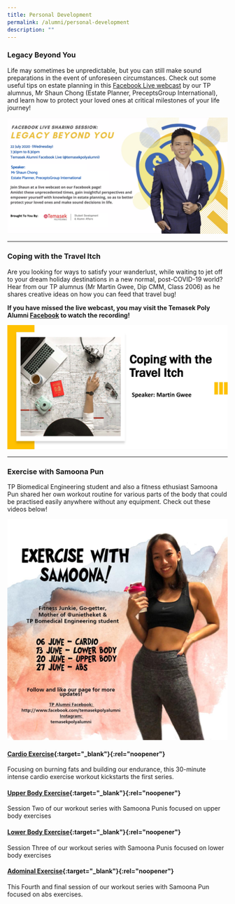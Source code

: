 ```yaml
---
title: Personal Development
permalink: /alumni/personal-development
description: ""
---
```

### Legacy Beyond You
Life may sometimes be unpredictable, but you can still make sound preparations in the event of unforeseen circumstances. Check out some useful tips on estate planning in this [Facebook Live webcast](https://www.facebook.com/watch/live/?v=711055356397120&ref=watch_permalink) by our TP alumnus, Mr Shaun Chong (Estate Planner, PreceptsGroup International), and learn how to protect your loved ones at critical milestones of your life journey!

![Legacy Beyond You](/images/BeConnected_LegacyBeyondYou.png)

---
### Coping with the Travel Itch ###
Are you looking for ways to satisfy your wanderlust, while waiting to jet off to your dream holiday destinations in a new normal, post-COVID-19 world? Hear from our TP alumnus (Mr Martin Gwee, Dip CMM, Class 2006) as he shares creative ideas on how you can feed that travel bug!  

**If you have missed the live webcast, you may visit the Temasek Poly Alumni [Facebook](https://www.facebook.com/314916878569344/videos/880111719190104) to watch the recording!**

![Coping with Travel Itch](/images/BeConnected_Travelitch.JPG)

---
### Exercise with Samoona Pun ###
TP Biomedical Engineering student and also a fitness ethusiast Samoona Pun shared her own workout routine for various parts of the body that could be practised easily anywhere without any equipment. Check out these videos below!

![Exercise with Samoona](/images/BeConnected_Exercise-with-Samoona.jpg)

#### [Cardio Exercise](https://www.facebook.com/watch/?v=572823250041014&extid=27TkvKv818kRUP0f){:target="_blank"}{:rel="noopener"} ####
Focusing on burning fats and building our endurance, this 30-minute intense cardio exercise workout kickstarts the first series.

#### [Upper Body Exercise](https://www.facebook.com/watch/?v=2810943835670014&extid=0pp0kPkVy8zGlTlX){:target="_blank"}{:rel="noopener"} ####
Session Two of our workout series with Samoona Punis focused on upper body exercises

#### [Lower Body Exercise](https://www.facebook.com/watch/?v=3076317465784109&extid=WKyTBg5HJ5uDqm9w){:target="_blank"}{:rel="noopener"} ####
Session Three of our workout series with Samoona Punis focused on lower body exercises

#### [Adominal Exercise](https://www.facebook.com/watch/?v=2732857963627896&extid=thHOD7BiXIdO89Pl){:target="_blank"}{:rel="noopener"} #####
This Fourth and final session of our workout series with Samoona Pun focused on abs exercises.